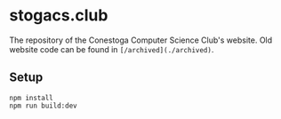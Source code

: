 # stogacs.club

The repository of the Conestoga Computer Science Club's website. Old
website code can be found in `[/archived](./archived)`.

## Setup

    npm install
    npm run build:dev
